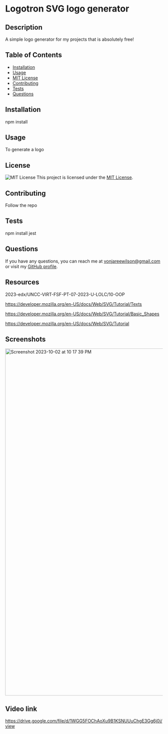 # Logotron SVG logo generator

  ## Description
  A simple logo  generator for my projects that is absolutely free!
  
  ## Table of Contents
  - [Installation](#installation)
  - [Usage](#usage)
  - [MIT License](./LICENSE)  
  - [Contributing](#contributing)
  - [Tests](#tests)
  - [Questions](#questions)
  
  ## Installation
  npm install 
  
  ## Usage
  To generate a logo
  
  
## License
![MIT License](https://img.shields.io/badge/License-MIT-blue.svg)
This project is licensed under the [MIT License](./LICENSE).
  
  
  ## Contributing
  Follow the repo
  
  ## Tests
  npm install jest
  
  ## Questions
  If you have any questions, you can reach me at vonjareewilson@gmail.com or visit my [GitHub profile](https://github.com/VonjareeW).

  ## Resources

2023-edx/UNCC-VIRT-FSF-PT-07-2023-U-LOLC/10-OOP 
  
  [
](https://developer.mozilla.org/en-US/docs/Web/SVG/Tutorial/Texts)https://developer.mozilla.org/en-US/docs/Web/SVG/Tutorial/Texts

[
](https://developer.mozilla.org/en-US/docs/Web/SVG/Tutorial/Basic_Shapes)https://developer.mozilla.org/en-US/docs/Web/SVG/Tutorial/Basic_Shapes 

[
](https://developer.mozilla.org/en-US/docs/Web/SVG/Tutorial)https://developer.mozilla.org/en-US/docs/Web/SVG/Tutorial

[
](https://en.wikipedia.org/wiki/SVG)

  ## Screenshots
    
<img width="1106" alt="Screenshot 2023-10-02 at 10 17 39 PM" src="https://github.com/VonjareeW/logotron/assets/52430595/fd7609f9-1d87-495c-b3c3-000d09e2d7ac">


## Video link

[
](https://drive.google.com/file/d/1WGG5FOChAoXu9B1KSNUUuChgE3Gg6j0i/view)https://drive.google.com/file/d/1WGG5FOChAoXu9B1KSNUUuChgE3Gg6j0i/view

